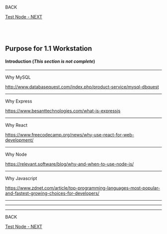<!-- ------------------------------------------------------------------------- -->

<div class="page-back disabled">

BACK
</div><div class="page-next">

[Test Node - NEXT](/Setup/purposes/pfr0102_Test-Node.md)
</div><div style="margin-top:35px">&nbsp;</div>

<!-- ------------------------------------------------------------------------- -->

## Purpose for 1.1 Workstation 
#### Introduction  (*This section is not complete*)

----
Why MySQL

http://www.databasequest.com/index.php/product-service/mysql-dbquest

----
Why Express

https://www.besanttechnologies.com/what-is-expressjs

----
Why React

https://www.freecodecamp.org/news/why-use-react-for-web-development/

----
Why Node

https://relevant.software/blog/why-and-when-to-use-node-js/

----

Why Javascript

https://www.zdnet.com/article/top-programming-languages-most-popular-and-fastest-growing-choices-for-developers/

----



----


----
<!-- ------------------------------------------------------------------------- -->


<div class="page-back disabled">

BACK
</div><div class="page-next">

[Test Node - NEXT](/Setup/purposes/pfr0102_Test-Node.md)
</div>

<!-- ------------------------------------------------------------------------- -->
